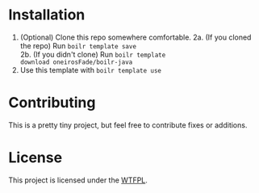 # Installation

1. (Optional) Clone this repo somewhere comfortable.
2a. (If you cloned the repo) Run <code>boilr template save <template-path> <template-tag></code>
2b. (If you didn't clone) Run <code>boilr template download oneirosFade/boilr-java <template-tag></code>
3. Use this template with <code>boilr template use <template-tag> <target-dir></code>

# Contributing

This is a pretty tiny project, but feel free to contribute fixes or additions.

# License

This project is licensed under the [WTFPL][wtfpl].

[wtfpl]: http://www.wtfpl.net/about/ "WTF Public License"
